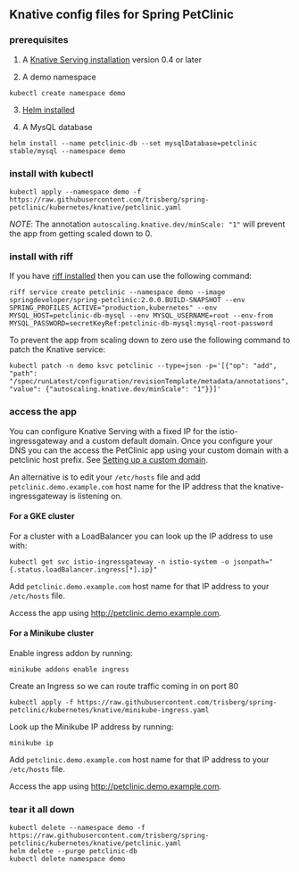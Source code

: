 ## Knative config files for Spring PetClinic

### prerequisites

1. A [Knative Serving installation](https://github.com/knative/docs/blob/master/install/README.md) version 0.4 or later

2. A demo namespace
```
kubectl create namespace demo
```

3. [Helm installed](https://docs.helm.sh/using_helm/#installing-helm)

4. A MysQL database
```
helm install --name petclinic-db --set mysqlDatabase=petclinic stable/mysql --namespace demo
```

### install with kubectl

```
kubectl apply --namespace demo -f https://raw.githubusercontent.com/trisberg/spring-petclinic/kubernetes/knative/petclinic.yaml
```

_NOTE_: The annotation `autoscaling.knative.dev/minScale: "1"` will prevent the app from getting scaled down to 0.

### install with riff

If you have [riff installed](https://projectriff.io/docs/getting-started/) then you can use the following command:

```
riff service create petclinic --namespace demo --image springdeveloper/spring-petclinic:2.0.0.BUILD-SNAPSHOT --env SPRING_PROFILES_ACTIVE="production,kubernetes" --env MYSQL_HOST=petclinic-db-mysql --env MYSQL_USERNAME=root --env-from MYSQL_PASSWORD=secretKeyRef:petclinic-db-mysql:mysql-root-password
```

To prevent the app from scaling down to zero use the following command to patch the Knative service:

```
kubectl patch -n demo ksvc petclinic --type=json -p='[{"op": "add", "path": "/spec/runLatest/configuration/revisionTemplate/metadata/annotations", "value": {"autoscaling.knative.dev/minScale": "1"}}]'
```

### access the app

You can configure Knative Serving with a fixed IP for the istio-ingressgateway and a custom default domain. Once you configure your DNS you can the access the PetClinic app using your custom domain with a petclinic host prefix. See [Setting up a custom domain](https://github.com/knative/docs/blob/master/serving/using-a-custom-domain.md).

An alternative is to edit your `/etc/hosts` file and add `petclinic.demo.example.com` host name for the IP address that the knative-ingressgateway is listening on.

#### For a GKE cluster

For a cluster with a LoadBalancer you can look up the IP address to use with:
```
kubectl get svc istio-ingressgateway -n istio-system -o jsonpath="{.status.loadBalancer.ingress[*].ip}"
```

Add `petclinic.demo.example.com` host name for that IP address to your `/etc/hosts` file.

Access the app using http://petclinic.demo.example.com.

#### For a Minikube cluster

Enable ingress addon by running:
```
minikube addons enable ingress
```

Create an Ingress so we can route traffic coming in on port 80
```
kubectl apply -f https://raw.githubusercontent.com/trisberg/spring-petclinic/kubernetes/knative/minikube-ingress.yaml
```

Look up the Minikube IP address by running:
```
minikube ip
```

Add `petclinic.demo.example.com` host name for that IP address to your `/etc/hosts` file.

Access the app using http://petclinic.demo.example.com.

### tear it all down

```
kubectl delete --namespace demo -f https://raw.githubusercontent.com/trisberg/spring-petclinic/kubernetes/knative/petclinic.yaml
helm delete --purge petclinic-db
kubectl delete namespace demo
```
